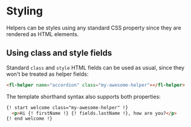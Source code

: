 # Styling

Helpers can be styles using any standard CSS property since they are rendered as HTML elements.

## Using class and style fields

Standard `class` and `style` HTML fields can be used as usual, since they won't be treated as helper fields:

```html
<fl-helper name="accordion" class="my-awesome-helper"></fl-helper>
```

The template shorthand syntax also supports both properties:

```html
{! start welcome class="my-awesome-helper" !}
  <p>Hi {! firstName !} {! fields.lastName !}, how are you?</p>
{! end welcome !}
```